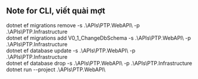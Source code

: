 ## Note for CLI, viết quài mợt 
dotnet ef migrations remove  -s .\APIs\PTP.WebAPI\ -p .\APIs\PTP.Infrastructure\
dotnet ef migrations add V0_1_ChangeDbSchema -s .\APIs\PTP.WebAPI\ -p .\APIs\PTP.Infrastructure\
dotnet ef database update -s .\APIs\PTP.WebAPI\ -p .\APIs\PTP.Infrastructure\
dotnet ef database drop -s .\APIs\PTP.WebAPI\ -p .\APIs\PTP.Infrastructure\
dotnet run --project .\APIs\PTP.WebAPI\